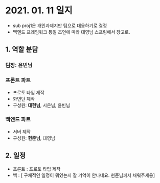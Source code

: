 # 2021. 01. 11 일지

- sub proj1은 개인과제지만 팀으로 대응하기로 결정
- 백엔드 프레임워크 통일 조언에 따라 대영님 스프링에서 장고로. 

## 1. 역할 분담
### 팀장: **윤빈님**
### 프론트 파트
- 프로토 타입 제작
- 화면단 제작
- 구성원:  **대현님**, 시은님, 윤빈님

### 백엔드 파트
- 서버 제작
- 구성원: **현준님**, 대영님

## 2. 일정
- 프론트 : 프로토 타입 제작
- 백 : [ 구체적인 일정이 뭐였는지 잘 기억이 안나네요. 현준님께서 채워주세용] 




